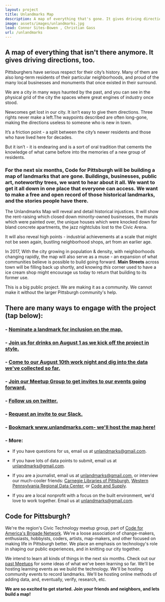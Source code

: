 ```yaml
---
layout: project
title: Unlandmarks Map
description: A map of everything that's gone. It gives driving directions, too.
image: assets/images/unlandmarks.jpg
lead: Connor Sites-Bowen , Christian Gass
url: /unlandmarks
---
```


## A map of everything that isn't there anymore. It gives driving directions, too.


Pittsburghers have serious respect for their city’s history. Many of them are also long-term residents of their particular neighborhoods, and proud of the many local businesses and monuments that once existed in their surround.

We are a city in many ways haunted by the past, and you can see in the physical grid of the city the spaces where great engines of industry once stood.

Newcomes get lost in our city. It isn’t easy to give them directions. Three rights never make a left.The waypoints described are often long-gone, making the directions useless to someone who is new in town.

It’s a friction point - a split between the city’s newer residents and those who have lived here for decades.

But it isn’t - it is endearing and is a sort of oral tradition that cements the knowledge of what came before into the memories of a new group of residents.

### **For the next six months, Code for Pittsburgh will be building a map of landmarks that are gone. Buildings, businesses, public art, noteworthy trees, we want to hear about it all. We want to get it all down in one place that everyone can access. We want to make a free and open record of those historical landmarks, and the stories people have there.**

The Unlandmarks Map will reveal and detail historical injustices. It will show the rent-raising which closed down minority-owned businesses, the murals which were painted over, the unique houses which were knocked down for bland concrete apartments, the jazz nightclubs lost to the Civic Arena.

It will also reveal high points - industrial achievements at a scale that might not be seen again, bustling neighborhood shops, art from an earlier age.

In 2017, With the city growing in population & density, with neighborhoods changing rapidly, the map will also serve as a muse - an expansion of what communities believe is possible to build going forward. **Main Streets** across town will be filling back up shortly, and knowing *this* corner used to have a ice cream shop might encourage us today to return that building to its former use.

This is a big public project. We are making it as a community. We cannot make it without the larger Pittsburgh community's help.

## There are many ways to engage with the project (tap below):
### -  **[Nominate a landmark for inclusion on the map.](https://goo.gl/forms/4Zm4Mxx2sneri0sJ2)**
### - [Join us for drinks on August 1 as we kick off the project in style.](https://www.meetup.com/codeforpgh/events/241846293/)
### - [Come to our August 10th work night and dig into the data we've collected so far.](https://www.meetup.com/codeforpgh/events/241846018/)
### -  [Join our Meetup Group to get invites to our events going forward.](https://www.meetup.com/codeforpgh/) 
### - [Follow us on twitter.](https://twitter.com/codeforpgh)
### - [Request an invite to our Slack.](https://goo.gl/forms/Hl97wNK7NtjU8WO93)
### - [Bookmark www.unlandmarks.com- we'll host the map here!](http://www.unlandmarks.com)
### - More:

- If you have questions for us, email us at <unlandmarks@gmail.com>.

- If you have lots of data points to submit, email us at <unlandmarks@gmail.com>.

- If you are a journalist, email us at <unlandmarks@gmail.com>, or interview our much-cooler friends: [Carnegie Libraries of Pittsburgh,](https://twitter.com/carnegielibrary) [Western Pennsylvania Regional Data Center](https://twitter.com/wprdc), or [Code and Supply](https://twitter.com/codeandsupply).

- If you are a local nonprofit with a focus on the built environment, we'd love to work together. Email us at <unlandmarks@gmail.com>.

## Code for Pittsburgh?

We're the region's Civic Technology meetup group, part of [Code for America's Brigade Network](http://brigade.codeforamerica.org/brigade/). We're a loose association of change-makers, enthusiasts, hobbyists, coders, artists, map-makers, and other focused on making life in Pittsburgh better. We place an emphasis on technology's role in shaping our public experiences, and in knitting our city together.

We intend to learn all kinds of things in the next six months. Check out our [past Meetups](https://www.meetup.com/codeforpgh/#past) for some ideas of what we've been learning so far. We'll be hosting learning events as we build the technology. We'll be hosting community events to record landmarks. We'll be hosting online methods of adding data, and, eventually, verify, research, etc.

**We are so excited to get started. Join your friends and neighbors, and lets build a map!**
